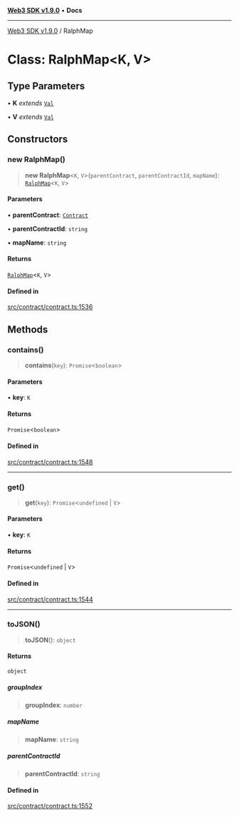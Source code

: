 [**Web3 SDK v1.9.0**](../README.md) • **Docs**

***

[Web3 SDK v1.9.0](../globals.md) / RalphMap

# Class: RalphMap\<K, V\>

## Type Parameters

• **K** *extends* [`Val`](../type-aliases/Val.md)

• **V** *extends* [`Val`](../type-aliases/Val.md)

## Constructors

### new RalphMap()

> **new RalphMap**\<`K`, `V`\>(`parentContract`, `parentContractId`, `mapName`): [`RalphMap`](RalphMap.md)\<`K`, `V`\>

#### Parameters

• **parentContract**: [`Contract`](Contract.md)

• **parentContractId**: `string`

• **mapName**: `string`

#### Returns

[`RalphMap`](RalphMap.md)\<`K`, `V`\>

#### Defined in

[src/contract/contract.ts:1536](https://github.com/Mystic-Nayy/alephium-web3/blob/c1afd789a197ce5fe21f08c2965942090157c33d/packages/web3/src/contract/contract.ts#L1536)

## Methods

### contains()

> **contains**(`key`): `Promise`\<`boolean`\>

#### Parameters

• **key**: `K`

#### Returns

`Promise`\<`boolean`\>

#### Defined in

[src/contract/contract.ts:1548](https://github.com/Mystic-Nayy/alephium-web3/blob/c1afd789a197ce5fe21f08c2965942090157c33d/packages/web3/src/contract/contract.ts#L1548)

***

### get()

> **get**(`key`): `Promise`\<`undefined` \| `V`\>

#### Parameters

• **key**: `K`

#### Returns

`Promise`\<`undefined` \| `V`\>

#### Defined in

[src/contract/contract.ts:1544](https://github.com/Mystic-Nayy/alephium-web3/blob/c1afd789a197ce5fe21f08c2965942090157c33d/packages/web3/src/contract/contract.ts#L1544)

***

### toJSON()

> **toJSON**(): `object`

#### Returns

`object`

##### groupIndex

> **groupIndex**: `number`

##### mapName

> **mapName**: `string`

##### parentContractId

> **parentContractId**: `string`

#### Defined in

[src/contract/contract.ts:1552](https://github.com/Mystic-Nayy/alephium-web3/blob/c1afd789a197ce5fe21f08c2965942090157c33d/packages/web3/src/contract/contract.ts#L1552)
